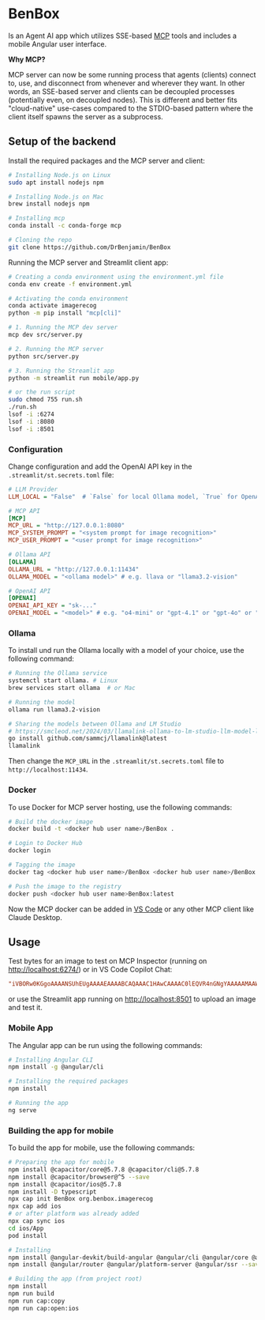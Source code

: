 # BenBox

Is an Agent AI app which utilizes SSE-based
[MCP](https://modelcontextprotocol.io/introduction)
tools and includes a mobile Angular user interface.

**Why MCP?**

MCP server can now be some running process that agents (clients) connect to,
use, and disconnect from whenever and wherever they want. In other words,
an SSE-based server and clients can be decoupled processes
(potentially even, on decoupled nodes). This is different and better fits
"cloud-native" use-cases compared to the STDIO-based pattern where the client
itself spawns the server as a subprocess.

## Setup of the backend

Install the required packages and the MCP server and client:

```bash
# Installing Node.js on Linux
sudo apt install nodejs npm

# Installing Node.js on Mac
brew install nodejs npm

# Installing mcp
conda install -c conda-forge mcp 

# Cloning the repo
git clone https://github.com/DrBenjamin/BenBox
```

Running the MCP server and Streamlit client app:

```bash
# Creating a conda environment using the environment.yml file
conda env create -f environment.yml

# Activating the conda environment
conda activate imagerecog
python -m pip install "mcp[cli]"

# 1. Running the MCP dev server
mcp dev src/server.py

# 2. Running the MCP server
python src/server.py

# 3. Running the Streamlit app
python -m streamlit run mobile/app.py

# or the run script
sudo chmod 755 run.sh
./run.sh
lsof -i :6274
lsof -i :8080
lsof -i :8501
```

### Configuration

Change configuration and add the OpenAI API key in the
`.streamlit/st.secrets.toml` file:

```ini
# LLM Provider
LLM_LOCAL = "False"  # `False` for local Ollama model, `True` for OpenAI API

# MCP API
[MCP]
MCP_URL = "http://127.0.0.1:8080"
MCP_SYSTEM_PROMPT = "<system prompt for image recognition>"
MCP_USER_PROMPT = "<user prompt for image recognition>"

# Ollama API
[OLLAMA]
OLLAMA_URL = "http://127.0.0.1:11434"
OLLAMA_MODEL = "<ollama model>" # e.g. llava or "llama3.2-vision"

# OpenAI API
[OPENAI]
OPENAI_API_KEY = "sk-..."
OPENAI_MODEL = "<model>" # e.g. "o4-mini" or "gpt-4.1" or "gpt-4o" or "gpt-4-turbo"
```

### Ollama

To install und run the Ollama locally with a model of your choice,
use the following command:

```bash
# Running the Ollama service
systemctl start ollama. # Linux
brew services start ollama  # or Mac

# Running the model
ollama run llama3.2-vision

# Sharing the models between Ollama and LM Studio
# https://smcleod.net/2024/03/llamalink-ollama-to-lm-studio-llm-model-linker/
go install github.com/sammcj/llamalink@latest
llamalink
```

Then change the `MCP_URL` in the `.streamlit/st.secrets.toml` file to
`http://localhost:11434`.

### Docker

To use Docker for MCP server hosting, use the following commands:

```bash
# Build the docker image
docker build -t <docker hub user name>/BenBox .

# Login to Docker Hub
docker login

# Tagging the image
docker tag <docker hub user name>/BenBox <docker hub user name>/BenBox:latest

# Push the image to the registry
docker push <docker hub user name>BenBox:latest
```

Now the MCP docker can be added in
[VS Code](https://code.visualstudio.com/docs/copilot/chat/mcp-servers) or any
other MCP client like Claude Desktop.

## Usage

Test bytes for an image to test on MCP Inspector (running on
[http://localhost:6274/](http://localhost:6274/)) or in VS Code Copilot Chat:

```ini
"iVBORw0KGgoAAAANSUhEUgAAAAEAAAABCAQAAAC1HAwCAAAAC0lEQVR4nGNgYAAAAAMAAWgmWQ0AAAAASUVORK5CYII="
```

or use the Streamlit app running on [http://localhost:8501](http://localhost:8501)
to upload an image and test it.

### Mobile App

The Angular app can be run using the following commands:

```bash
# Installing Angular CLI
npm install -g @angular/cli

# Installing the required packages
npm install

# Running the app
ng serve
```

### Building the app for mobile

To build the app for mobile, use the following commands:

```bash
# Preparing the app for mobile
npm install @capacitor/core@5.7.8 @capacitor/cli@5.7.8
npm install @capacitor/browser@^5 --save
npm install @capacitor/ios@5.7.8
npm install -D typescript
npx cap init BenBox org.benbox.imagerecog
npx cap add ios
# or after platform was already added
npx cap sync ios
cd ios/App
pod install

# Installing 
npm install @angular-devkit/build-angular @angular/cli @angular/core @angular/common @angular/compiler @angular/platform-browser @angular/platform-browser-dynamic --save-dev  
npm install @angular/router @angular/platform-server @angular/ssr --save

# Building the app (from project root)
npm install
npm run build
npm run cap:copy
npm run cap:open:ios
```

